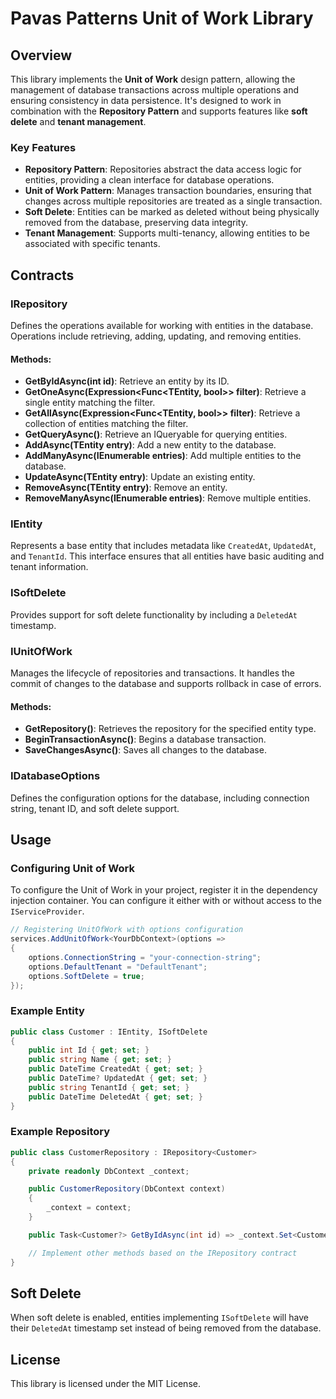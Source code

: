 
# Pavas Patterns Unit of Work Library

## Overview

This library implements the **Unit of Work** design pattern, allowing the management of database transactions across multiple operations and ensuring consistency in data persistence. It's designed to work in combination with the **Repository Pattern** and supports features like **soft delete** and **tenant management**.

### Key Features
- **Repository Pattern**: Repositories abstract the data access logic for entities, providing a clean interface for database operations.
- **Unit of Work Pattern**: Manages transaction boundaries, ensuring that changes across multiple repositories are treated as a single transaction.
- **Soft Delete**: Entities can be marked as deleted without being physically removed from the database, preserving data integrity.
- **Tenant Management**: Supports multi-tenancy, allowing entities to be associated with specific tenants.

## Contracts

### IRepository<TEntity>
Defines the operations available for working with entities in the database. Operations include retrieving, adding, updating, and removing entities.

#### Methods:
- **GetByIdAsync(int id)**: Retrieve an entity by its ID.
- **GetOneAsync(Expression<Func<TEntity, bool>> filter)**: Retrieve a single entity matching the filter.
- **GetAllAsync(Expression<Func<TEntity, bool>> filter)**: Retrieve a collection of entities matching the filter.
- **GetQueryAsync()**: Retrieve an IQueryable for querying entities.
- **AddAsync(TEntity entry)**: Add a new entity to the database.
- **AddManyAsync(IEnumerable<TEntity> entries)**: Add multiple entities to the database.
- **UpdateAsync(TEntity entry)**: Update an existing entity.
- **RemoveAsync(TEntity entry)**: Remove an entity.
- **RemoveManyAsync(IEnumerable<TEntity> entries)**: Remove multiple entities.

### IEntity
Represents a base entity that includes metadata like `CreatedAt`, `UpdatedAt`, and `TenantId`. This interface ensures that all entities have basic auditing and tenant information.

### ISoftDelete
Provides support for soft delete functionality by including a `DeletedAt` timestamp.

### IUnitOfWork
Manages the lifecycle of repositories and transactions. It handles the commit of changes to the database and supports rollback in case of errors.

#### Methods:
- **GetRepository<TEntity>()**: Retrieves the repository for the specified entity type.
- **BeginTransactionAsync()**: Begins a database transaction.
- **SaveChangesAsync()**: Saves all changes to the database.

### IDatabaseOptions
Defines the configuration options for the database, including connection string, tenant ID, and soft delete support.

## Usage

### Configuring Unit of Work

To configure the Unit of Work in your project, register it in the dependency injection container. You can configure it either with or without access to the `IServiceProvider`.

```csharp
// Registering UnitOfWork with options configuration
services.AddUnitOfWork<YourDbContext>(options =>
{
    options.ConnectionString = "your-connection-string";
    options.DefaultTenant = "DefaultTenant";
    options.SoftDelete = true;
});
```

### Example Entity
```csharp
public class Customer : IEntity, ISoftDelete
{
    public int Id { get; set; }
    public string Name { get; set; }
    public DateTime CreatedAt { get; set; }
    public DateTime? UpdatedAt { get; set; }
    public string TenantId { get; set; }
    public DateTime DeletedAt { get; set; }
}
```

### Example Repository
```csharp
public class CustomerRepository : IRepository<Customer>
{
    private readonly DbContext _context;

    public CustomerRepository(DbContext context)
    {
        _context = context;
    }

    public Task<Customer?> GetByIdAsync(int id) => _context.Set<Customer>().FindAsync(id).AsTask();

    // Implement other methods based on the IRepository contract
}
```

## Soft Delete
When soft delete is enabled, entities implementing `ISoftDelete` will have their `DeletedAt` timestamp set instead of being removed from the database.

## License
This library is licensed under the MIT License.

